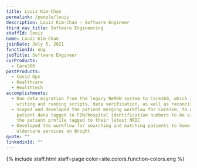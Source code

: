 ```yaml
---
title: Louiz Kim-Chan
permalink: /people/louiz
description: Louiz Kim-Chan - Software Engineer
third_nav_title: Software Engineering
staffId: louiz
name: Louiz Kim-Chan
joinDate: July 5, 2021
functionId: eng
jobTitle: Software Engineer
curProducts:
  - Care360
pastProducts:
  - Covid Ops
  - Healthcare
  - Healthtech
accomplishments:
  - Ran data migration from the legacy NeMSW system to Care360, which included
    writing and running scripts, data verification, as well as reconciliation
  - Scoped and developed the patient merging workflow for Care360, to allow
    patient data tagged to FIN/hospital identification numbers to be viewed from
    the patient profile tagged to their latest NRIC
  - Developed the workflow for searching and matching patients to home-based
    eldercare services on Bright
quote: ""
linkedinId: ""
---
```


{% include staff.html staff=page color=site.colors.function-colors.eng %}

